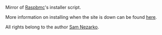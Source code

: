 Mirror of [Raspbmc](raspbmc.com)'s installer script.

More information on installing when the site is down can be found [here](http://ghickman.co.uk/2012/08/09/install-raspbmc-when-raspbmc-site-down.html).

All rights belong to the author [Sam Nezarko](https://twitter.com/SamNazarko).

